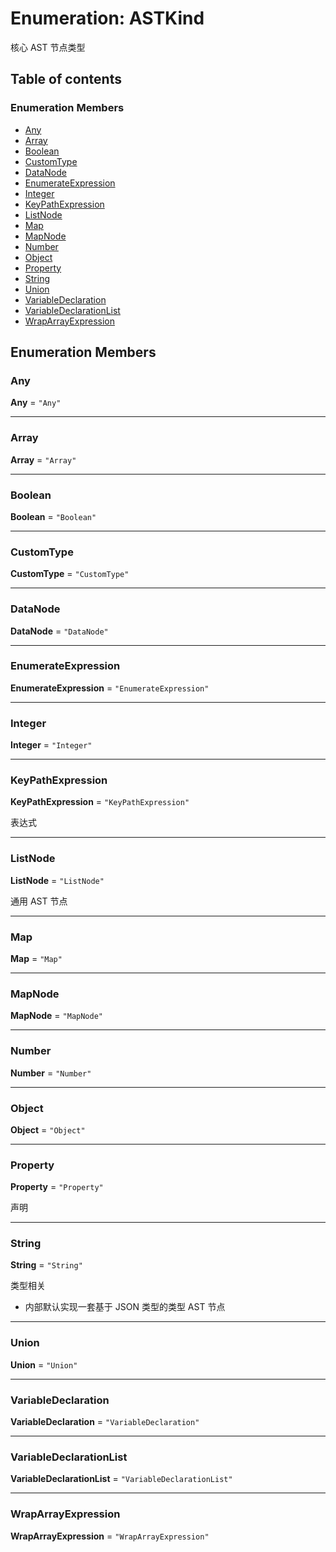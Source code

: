 # Enumeration: ASTKind

核心 AST 节点类型

## Table of contents

### Enumeration Members

* [Any](/auto-docs/editor/enums/ASTKind.md#any)
* [Array](/auto-docs/editor/enums/ASTKind.md#array)
* [Boolean](/auto-docs/editor/enums/ASTKind.md#boolean)
* [CustomType](/auto-docs/editor/enums/ASTKind.md#customtype)
* [DataNode](/auto-docs/editor/enums/ASTKind.md#datanode)
* [EnumerateExpression](/auto-docs/editor/enums/ASTKind.md#enumerateexpression)
* [Integer](/auto-docs/editor/enums/ASTKind.md#integer)
* [KeyPathExpression](/auto-docs/editor/enums/ASTKind.md#keypathexpression)
* [ListNode](/auto-docs/editor/enums/ASTKind.md#listnode)
* [Map](/auto-docs/editor/enums/ASTKind.md#map)
* [MapNode](/auto-docs/editor/enums/ASTKind.md#mapnode)
* [Number](/auto-docs/editor/enums/ASTKind.md#number)
* [Object](/auto-docs/editor/enums/ASTKind.md#object)
* [Property](/auto-docs/editor/enums/ASTKind.md#property)
* [String](/auto-docs/editor/enums/ASTKind.md#string)
* [Union](/auto-docs/editor/enums/ASTKind.md#union)
* [VariableDeclaration](/auto-docs/editor/enums/ASTKind.md#variabledeclaration)
* [VariableDeclarationList](/auto-docs/editor/enums/ASTKind.md#variabledeclarationlist)
* [WrapArrayExpression](/auto-docs/editor/enums/ASTKind.md#wraparrayexpression)

## Enumeration Members

### Any

**Any** = `"Any"`

***

### Array

**Array** = `"Array"`

***

### Boolean

**Boolean** = `"Boolean"`

***

### CustomType

**CustomType** = `"CustomType"`

***

### DataNode

**DataNode** = `"DataNode"`

***

### EnumerateExpression

**EnumerateExpression** = `"EnumerateExpression"`

***

### Integer

**Integer** = `"Integer"`

***

### KeyPathExpression

**KeyPathExpression** = `"KeyPathExpression"`

表达式

***

### ListNode

**ListNode** = `"ListNode"`

通用 AST 节点

***

### Map

**Map** = `"Map"`

***

### MapNode

**MapNode** = `"MapNode"`

***

### Number

**Number** = `"Number"`

***

### Object

**Object** = `"Object"`

***

### Property

**Property** = `"Property"`

声明

***

### String

**String** = `"String"`

类型相关

* 内部默认实现一套基于 JSON 类型的类型 AST 节点

***

### Union

**Union** = `"Union"`

***

### VariableDeclaration

**VariableDeclaration** = `"VariableDeclaration"`

***

### VariableDeclarationList

**VariableDeclarationList** = `"VariableDeclarationList"`

***

### WrapArrayExpression

**WrapArrayExpression** = `"WrapArrayExpression"`
